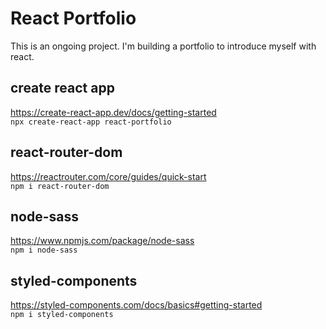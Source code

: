 # React Portfolio
This is an ongoing project. I'm building a portfolio to introduce myself with react.   

## create react app
https://create-react-app.dev/docs/getting-started   
```npx create-react-app react-portfolio```

## react-router-dom
https://reactrouter.com/core/guides/quick-start   
```npm i react-router-dom```

## node-sass
https://www.npmjs.com/package/node-sass   
```npm i node-sass```

## styled-components
https://styled-components.com/docs/basics#getting-started   
```npm i styled-components```
 
 
